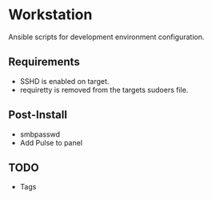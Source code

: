 Workstation
===========

Ansible scripts for development environment configuration.

## Requirements
* SSHD is enabled on target.
* requiretty is removed from the targets sudoers file.

## Post-Install
* smbpasswd
* Add Pulse to panel

## TODO
* Tags

